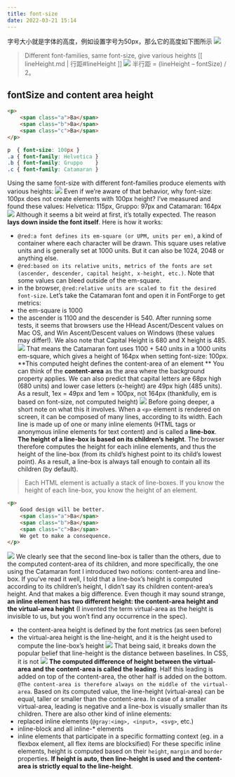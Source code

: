 ```yaml
---
title: font-size
date: 2022-03-21 15:14
---
```

字号大小就是字体的高度，例如设置字号为50px，那么它的高度如下图所示
![](./_image/2022-03-21/2022-03-21-18-55-03@2x.jpg)
>Different font-families, same font-size, give various heights
[[ lineHeight.md | 行距#lineHeight ]] 
![](./_image/2022-03-21/2022-03-21-19-41-27@2x.jpg)
半行距 = (lineHeight – fontSize) / 2。
## fontSize and content area height
```HTML
<p>
    <span class="a">Ba</span>
    <span class="b">Ba</span>
    <span class="c">Ba</span>
</p>
```
```CSS
p  { font-size: 100px }
.a { font-family: Helvetica }
.b { font-family: Gruppo    }
.c { font-family: Catamaran }
```
Using the same font-size with different font-families produce elements with various heights:
![](./_image/2022-03-21/2022-03-21-21-08-17@2x.jpg)
Even if we’re aware of that behavior, why font-size: 100px does not create elements with 100px height? I’ve measured and found these values: Helvetica: 115px, Gruppo: 97px and Catamaran: 164px
![](./_image/2022-03-21/2022-03-21-21-08-49@2x.jpg)
Although it seems a bit weird at first, it’s totally expected. The reason **lays down inside the font itself**. Here is how it works:
- `@red:a font defines its em-square (or UPM, units per em)`, a kind of container where each character will be drawn. This square uses relative units and is generally set at 1000 units. But it can also be 1024, 2048 or anything else.
- `@red:based on its relative units, metrics of the fonts are set (ascender, descender, capital height, x-height, etc.)`. Note that some values can bleed outside of the em-square.
- in the browser, `@red:relative units are scaled to fit the desired font-size`.
Let’s take the Catamaran font and open it in FontForge to get metrics:
- the em-square is 1000
- the ascender is 1100 and the descender is 540. After running some tests, it seems that browsers use the HHead Ascent/Descent values on Mac OS, and Win Ascent/Descent values on Windows (these values may differ!). We also note that Capital Height is 680 and X height is 485.
![](./_image/2022-03-21/2022-03-21-21-20-40@2x.jpg)
That means the Catamaran font uses 1100 + 540 units in a 1000 units em-square, which gives a height of 164px when setting font-size: 100px. **This computed height defines the content-area of an element **
You can think of the **content-area** as the area where the background property applies.
We can also predict that capital letters are 68px high (680 units) and lower case letters (x-height) are 49px high (485 units). As a result, 1ex = 49px and 1em = 100px, not 164px (thankfully, em is based on font-size, not computed height)
![](./_image/2022-03-21/2022-03-21-21-22-37@2x.jpg)
Before going deeper, a short note on what this it involves. When a `<p>` element is rendered on screen, it can be composed of many lines, according to its width. Each line is made up of one or many inline elements (HTML tags or anonymous inline elements for text content) and is called a **line-box**. **The height of a line-box is based on its children’s height**. The browser therefore computes the height for each inline elements, and thus the height of the line-box (from its child’s highest point to its child’s lowest point). As a result, a line-box is always tall enough to contain all its children (by default).
>  Each HTML element is actually a stack of line-boxes. If you know the height of each line-box, you know the height of an element.

```html
<p>
    Good design will be better.
    <span class="a">Ba</span>
    <span class="b">Ba</span>
    <span class="c">Ba</span>
    We get to make a consequence.
</p>
```
![](./_image/2022-03-21/2022-03-21-21-31-48@2x.jpg)
We clearly see that the second line-box is taller than the others, due to the computed content-area of its children, and more specifically, the one using the Catamaran font
 I introduced two notions: content-area and line-box. If you’ve read it well, I told that a line-box’s height is computed according to its children’s height, I didn’t say its children content-area’s height. And that makes a big difference.
Even though it may sound strange, **an inline element has two different height: the content-area height and the virtual-area height** (I invented the term virtual-area as the height is invisible to us, but you won’t find any occurrence in the spec).
- the content-area height is defined by the font metrics (as seen before)
- the virtual-area height is the line-height, and it is the height used to compute the line-box’s height
![](./_image/2022-03-21/2022-03-21-21-45-42@2x.jpg)
That being said, it breaks down the popular belief that line-height is the distance between baselines. In CSS, it is not 
![](./_image/2022-03-21/2022-03-21-21-47-09@2x.jpg)
**The computed difference of height between the virtual-area and the content-area is called the leading**. Half this leading is added on top of the content-area, the other half is added on the bottom. `@The content-area is therefore always on the middle of the virtual-area`.
Based on its computed value, the line-height (virtual-area) can be equal, taller or smaller than the content-area. In case of a smaller virtual-area, leading is negative and a line-box is visually smaller than its children.
There are also other kind of inline elements:
- replaced inline elements (`@gray:<img>, <input>, <svg>`, etc.)
- inline-block and all inline-* elements
- inline elements that participate in a specific formatting context (eg. in a flexbox element, all flex items are blocksified)
For these specific inline elements, height is computed based on their `height`, `margin` and `border` properties. **If height is auto, then line-height is used and the content-area is strictly equal to the line-height**.
